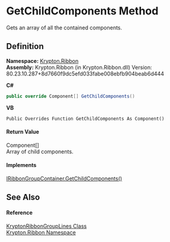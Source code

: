 # GetChildComponents Method


Gets an array of all the contained components.



## Definition
**Namespace:** <a href="1e9bc734-cff9-e9b8-f013-94cdac669794.md">Krypton.Ribbon</a>  
**Assembly:** Krypton.Ribbon (in Krypton.Ribbon.dll) Version: 80.23.10.287+8d7660f9dc5efd033fabe008ebfb904beab6d444

**C#**
``` C#
public override Component[] GetChildComponents()
```
**VB**
``` VB
Public Overrides Function GetChildComponents As Component()
```



#### Return Value
Component[]  
Array of child components.

#### Implements
<a href="7b67279e-7eeb-5879-10e8-f54a44815f5a.md">IRibbonGroupContainer.GetChildComponents()</a>  


## See Also


#### Reference
<a href="6994b59a-c2c4-05d8-de57-35da83b5fafd.md">KryptonRibbonGroupLines Class</a>  
<a href="1e9bc734-cff9-e9b8-f013-94cdac669794.md">Krypton.Ribbon Namespace</a>  
